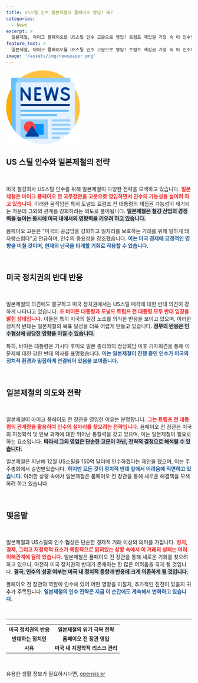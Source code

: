 ```yaml
---
title: US스틸 인수 일본제철의 폼페이오 영입! 왜?
categories:
  - News
excerpt: >
  일본제철, 마이크 폼페이오를 US스틸 인수 고문으로 영입! 트럼프 재집권 가정 속 이 인수의 성사 여부가 주목받고 있다. 두 전 대통령의 반대에도 불구, 공급망 강화와 일자리 보호를 목표로 한 이 거래가 과연 성공할지 귀추가 주목된다.
feature_text: >
  일본제철, 마이크 폼페이오를 US스틸 인수 고문으로 영입! 트럼프 재집권 가정 속 이 인수의 성사 여부가 주목받고 있다. 두 전 대통령의 반대에도 불구, 공급망 강화와 일자리 보호를 목표로 한 이 거래가 과연 성공할지 귀추가 주목된다.
image: '/assets/img/newspaper.png'
---
```


<p><img src="/assets/img/newspaper.png" alt="kimp 속보" /></p>

<h2 data-ke-size="size26">US 스틸 인수와 일본제철의 전략</h2>

<p data-ke-size="size16">&nbsp;</p>

<p>미국 철강회사 US스틸 인수를 위해 일본제철이 다양한 전략을 모색하고 있습니다. <b><span style="color: #ee2323;">일본제철은 마이크 폼페이오 전 국무장관을 고문으로 영입하면서 인수의 가능성을 높이려 하고 있습니다.</span></b> 이러한 움직임은 특히 도널드 트럼프 전 대통령의 재집권 가능성이 제기되는 가운데 그와의 관계를 강화하려는 의도로 풀이됩니다. <b><span style="background-color: #21538527;">일본제철은 철강 산업의 경쟁력을 높이는 동시에 미국 내에서의 영향력을 키우려 하고 있습니다.</span></b></p>

<p>폼페이오 고문은 "미국의 공급망을 강화하고 일자리를 보호하는 거래를 위해 일하게 돼 자랑스럽다"고 언급하며, 인수의 중요성을 강조했습니다. <b><span style="color: #1a5490;">이는 미국 경제에 긍정적인 영향을 미칠 것이며, 현재의 난국을 타개할 기회로 작용할 수 있습니다.</span></b></p>

<p data-ke-size="size16">&nbsp;</p>

<h2 data-ke-size="size26">미국 정치권의 반대 반응</h2>

<p data-ke-size="size16">&nbsp;</p>

<p>일본제철의 의견에도 불구하고 미국 정치권에서는 US스틸 매각에 대한 반대 의견이 강하게 나타나고 있습니다. <b><span style="color: #ee2323;">조 바이든 대통령과 도널드 트럼프 전 대통령 모두 반대 입장을 밝힌 상태입니다.</span></b> 이들은 특히 미국의 철강 노조를 의식한 반응을 보이고 있으며, 이러한 정치적 반대는 일본제철의 목표 달성을 더욱 어렵게 만들고 있습니다. <b><span style="background-color: #21538527;">정부의 반응은 인수협상에 상당한 영향을 미칠 수 있습니다.</span></b></p>

<p>특히, 바이든 대통령은 기시다 후미오 일본 총리와의 정상회담 이후 기자회견을 통해 이 문제에 대한 강한 반대 의사를 표명했습니다. <b><span style="color: #1a5490;">이는 일본제철이 진행 중인 인수가 미국의 정치적 환경과 밀접하게 연결되어 있음을 보여줍니다.</span></b></p>

<p data-ke-size="size16">&nbsp;</p>

<h2 data-ke-size="size26">일본제철의 의도와 전략</h2>

<p data-ke-size="size16">&nbsp;</p>

<p>일본제철이 마이크 폼페이오 전 장관을 영입한 이유는 분명합니다. <b><span style="color: #ee2323;">그는 트럼프 전 대통령의 관계망을 활용하여 인수의 실마리를 찾으려는 전략입니다.</span></b> 폼페이오 전 장관은 미국의 지정학적 및 안보 과제에 대한 뛰어난 통찰력을 갖고 있으며, 이는 일본제철이 필요로 하는 요소입니다. <b><span style="background-color: #21538527;">따라서 그의 영입은 단순한 고문이 아닌, 전략적 결정으로 해석될 수 있습니다.</span></b></p>

<p>일본제철은 지난해 12월 US스틸을 150억 달러에 인수하겠다는 제안을 했으며, 이는 주주총회에서 승인받았습니다. <b><span style="color: #1a5490;">하지만 모든 것이 정치적 반대 앞에서 어려움에 직면하고 있습니다.</span></b> 이러한 상황 속에서 일본제철은 폼페이오 전 장관을 통해 새로운 해결책을 모색하려 하고 있습니다.</p>

<p data-ke-size="size16">&nbsp;</p>

<h2 data-ke-size="size26">맺음말</h2>

<p data-ke-size="size16">&nbsp;</p>

<p>일본제철과 US스틸의 인수 협상은 단순한 경제적 거래 이상의 의미를 가집니다. <b><span style="color: #ee2323;">정치, 경제, 그리고 지정학적 요소가 복합적으로 얽혀있는 상황 속에서 이 거래의 성패는 여러 이해관계에 달려 있습니다.</span></b> 일본제철은 폼페이오 전 장관을 통해 새로운 기회를 찾으려 하고 있으나, 여전히 미국 정치권의 반대가 존재하는 한 많은 어려움을 겪게 될 것입니다. <b><span style="background-color: #21538527;">결국, 인수의 성공 여부는 미국 내 정치적 동향과 반응에 크게 의존하게 될 것입니다.</span></b></p>

<p>폴페이오 전 장관의 역할이 인수에 있어 어떤 영향을 미칠지, 추가적인 진전이 있을지 귀추가 주목됩니다. <b><span style="color: #1a5490;">일본제철의 인수 전략은 지금 이 순간에도 계속해서 변화하고 있습니다.</span></b> </p>

<p data-ke-size="size16">&nbsp;</p>

<hr>

<table style="width: 100%; border-collapse: collapse;">
  <tr>
    <td style="text-align: center; height: 17px;"><b>미국 정치권의 반응</b></td>
    <td style="text-align: center; height: 17px;"><b>일본제철의 위기 극복 전략</b></td>
  </tr>
  <tr>
    <td style="text-align: center; height: 17px;"><b>반대하는 정치인</b></td>
    <td style="text-align: center; height: 17px;"><b>폼페이오 전 장관 영입</b></td>
  </tr>
  <tr>
    <td style="text-align: center; height: 17px;"><b>사유</b></td>
    <td style="text-align: center; height: 17px;"><b>미국 내 지정학적 리스크 관리</b></td>
  </tr>
</table>

<p data-ke-size="size16">&nbsp;</p>
유용한 생활 정보가 필요하시다면, <a href="https://opensis.kr" rel="dofollow">opensis.kr</a>


